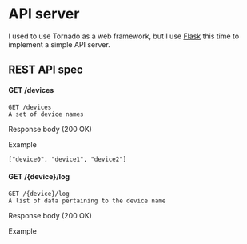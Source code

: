# API server

I used to use Tornado as a web framework, but I use [Flask](http://flask.pocoo.org/) this time to implement a simple API server.

## REST API spec

#### GET /devices

```
GET /devices
A set of device names
```
Response body (200 OK)

Example
```
["device0", "device1", "device2"]
```

#### GET /{device}/log

```
GET /{device}/log
A list of data pertaining to the device name
```
Response body (200 OK)

Example
